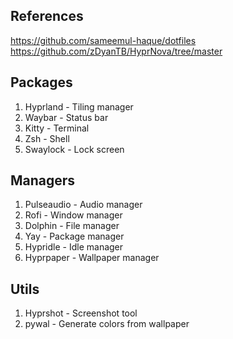 ## References
https://github.com/sameemul-haque/dotfiles
https://github.com/zDyanTB/HyprNova/tree/master

## Packages
1. Hyprland - Tiling manager
2. Waybar - Status bar
3. Kitty - Terminal
4. Zsh - Shell
5. Swaylock - Lock screen

## Managers
1. Pulseaudio - Audio manager
2. Rofi - Window manager
3. Dolphin - File manager
4. Yay - Package manager
5. Hypridle - Idle manager
6. Hyprpaper - Wallpaper manager


## Utils
1. Hyprshot - Screenshot tool
2. pywal - Generate colors from wallpaper
